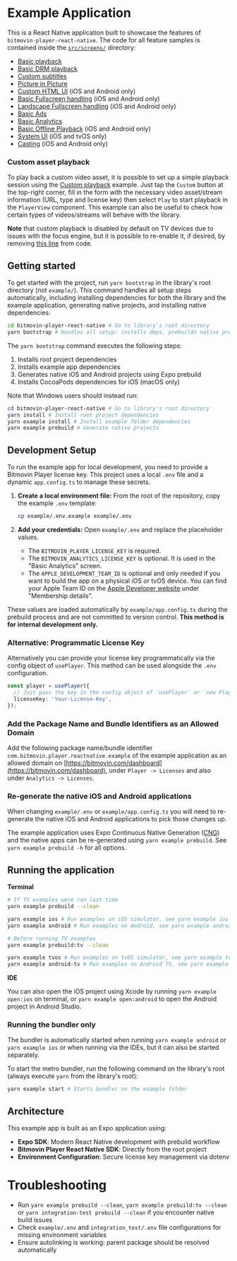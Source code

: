 # Example Application

This is a React Native application built to showcase the features of `bitmovin-player-react-native`. The code for all feature samples is contained
inside the [`src/screens/`](https://github.com/bitmovin/bitmovin-player-react-native/tree/development/example/src/screens) directory:

- [Basic playback](https://github.com/bitmovin/bitmovin-player-react-native/blob/development/example/src/screens/BasicPlayback.tsx)
- [Basic DRM playback](https://github.com/bitmovin/bitmovin-player-react-native/blob/development/example/src/screens/BasicDrmPlayback.tsx)
- [Custom subtitles](https://github.com/bitmovin/bitmovin-player-react-native/blob/development/example/src/screens/SubtitlePlayback.tsx)
- [Picture in Picture](https://github.com/bitmovin/bitmovin-player-react-native/blob/development/example/src/screens/BasicPictureInPicture.tsx)
- [Custom HTML UI](https://github.com/bitmovin/bitmovin-player-react-native/blob/development/example/src/screens/CustomHtmlUi.tsx) (iOS and Android only)
- [Basic Fullscreen handling](https://github.com/bitmovin/bitmovin-player-react-native/blob/development/example/src/screens/BasicFullscreenHandling.tsx) (iOS and Android only)
- [Landscape Fullscreen handling](https://github.com/bitmovin/bitmovin-player-react-native/blob/development/example/src/screens/LandscapeFullscreenHandling.tsx) (iOS and Android only)
- [Basic Ads](https://github.com/bitmovin/bitmovin-player-react-native/blob/development/example/src/screens/BasicAds.tsx)
- [Basic Analytics](https://github.com/bitmovin/bitmovin-player-react-native/blob/development/example/src/screens/BasicAnalytics.tsx)
- [Basic Offline Playback](https://github.com/bitmovin/bitmovin-player-react-native/blob/development/example/src/screens/OfflinePlayback.tsx) (iOS and Android only)
- [System UI](https://github.com/bitmovin/bitmovin-player-react-native/blob/development/example/src/screens/SystemUi.tsx) (iOS and tvOS only)
- [Casting](https://github.com/bitmovin/bitmovin-player-react-native/blob/development/example/src/screens/Casting.tsx) (iOS and Android only)

### Custom asset playback

To play back a custom video asset, it is possible to set up a simple playback session using the [Custom playback](https://github.com/bitmovin/bitmovin-player-react-native/blob/development/example/src/screens/CustomPlayback.tsx) example. Just tap the `Custom` button at the top-right corner, fill in the form with the necessary video asset/stream information (URL, type and license key) then select `Play` to start playback in the `PlayerView` component. This example can also be useful to check how certain types of videos/streams will behave with the library.

**Note** that custom playback is disabled by default on TV devices due to issues with the focus engine, but it is possible to re-enable it, if desired, by removing [this line](https://github.com/bitmovin/bitmovin-player-react-native/blob/development/example/src/App.tsx#L130) from code.

## Getting started

To get started with the project, run `yarn bootstrap` in the library's root directory (not `example/`). This command handles all setup steps automatically, including installing dependencies for both the library and the example application, generating native projects, and installing native dependencies:

```sh
cd bitmovin-player-react-native # Go to library's root directory
yarn bootstrap # Handles all setup: installs deps, prebuilds native projects, installs pods
```

The `yarn bootstrap` command executes the following steps:

1. Installs root project dependencies
2. Installs example app dependencies
3. Generates native iOS and Android projects using Expo prebuild
4. Installs CocoaPods dependencies for iOS (macOS only)

Note that Windows users should instead run:

```powershell
cd bitmovin-player-react-native # Go to library's root directory
yarn install # Install root project dependencies
yarn example install # Install example folder dependencies
yarn example prebuild # Generate native projects
```

## Development Setup

To run the example app for local development, you need to provide a Bitmovin Player license key. This project uses a local `.env` file and a dynamic `app.config.ts` to manage these secrets.

1. **Create a local environment file:**
   From the root of the repository, copy the example `.env` template:

   ```bash
   cp example/.env.example example/.env
   ```

2. **Add your credentials:**
   Open `example/.env` and replace the placeholder values.
   - The `BITMOVIN_PLAYER_LICENSE_KEY` is required.
   - The `BITMOVIN_ANALYTICS_LICENSE_KEY` is optional. It is used in the "Basic Analytics" screen.
   - The `APPLE_DEVELOPMENT_TEAM_ID` is optional and only needed if you want to build the app on a physical iOS or tvOS device. You can find your Apple Team ID on the [Apple Developer website](https://developer.apple.com/account/) under "Membership details".

These values are loaded automatically by `example/app.config.ts` during the prebuild process and are not committed to version control. **This method is for internal development only.**

### Alternative: Programmatic License Key

Alternatively you can provide your license key programmatically via the config object of `usePlayer`. This method can be used alongside the `.env` configuration.

```ts
const player = usePlayer({
  // Just pass the key in the config object of `usePlayer` or `new Player()` in each example
  licenseKey: 'Your-License-Key',
});
```

### Add the Package Name and Bundle Identifiers as an Allowed Domain

Add the following package name/bundle identifier `com.bitmovin.player.reactnative.example` of the example application as an allowed domain on [https://bitmovin.com/dashboard](https://bitmovin.com/dashboard), under `Player -> Licenses` and also under `Analytics -> Licenses`.

### Re-generate the native iOS and Android applications

When changing `example/.env` or `example/app.config.ts` you will need to re-generate the native iOS and Android applications to pick those changes up.

The example application uses Expo Continuous Native Generation ([CNG](https://docs.expo.dev/workflow/continuous-native-generation/)) and the native apps can be re-generated using `yarn example prebuild`.
See `yarn example prebuild -h` for all options.

## Running the application

**Terminal**

```sh
# If TV examples were ran last time
yarn example prebuild --clean

yarn example ios # Run examples on iOS simulator, see yarn example ios -h for more options
yarn example android # Run examples on Android, see yarn example android -h for more options

# Before running TV examples
yarn example prebuild:tv --clean

yarn example tvos # Run examples on tvOS simulator, see yarn example tvos -h for more options
yarn example android-tv # Run examples on Android TV, see yarn example android-tv -h for more options
```

**IDE**

You can also open the iOS project using Xcode by running `yarn example open:ios` on terminal, or `yarn example open:android` to open the Android project in Android Studio.

### Running the bundler only

The bundler is automatically started when running `yarn example android` or `yarn example ios` or when running via the IDEs, but it can also be started separately.

To start the metro bundler, run the following command on the library's root (always execute `yarn` from the library's root):

```sh
yarn example start # Starts bundler on the example folder
```

## Architecture

This example app is built as an Expo application using:

- **Expo SDK**: Modern React Native development with prebuild workflow
- **Bitmovin Player React Native SDK**: Directly from the root project
- **Environment Configuration**: Secure license key management via dotenv

# Troubleshooting

- Run `yarn example prebuild --clean`, `yarn example prebuild:tv --clean` or `yarn integration-test prebuild --clean` if you encounter native build issues
- Check `example/.env` and `integration_test/.env` file configurations for missing environment variables
- Ensure autolinking is working: parent package should be resolved automatically
